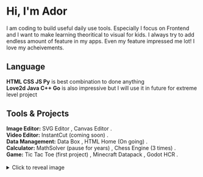 # Hi, I'm Ador
I am coding to build useful daily use tools. Especially I focus on Frontend and I want to make learning theoritical to visual for kids. I always try to add endless amount of feature in my apps. Even my feature impressed me lot! I love my acheivements.

## Language
<div><b>HTML CSS JS Py</b> is best combination to done anything</div>
<div><b>Love2d Java C++ Go</b> is also impressive but I will use it in future for extreme level project</div>

## Tools & Projects
<div><b>Image Editor:</b> SVG Editor , Canvas Editor .</div>
<div><b>Video Editor:</b> InstantCut (coming soon) .</div>
<div><b>Data Management:</b> Data Box , HTML Home (On going) .</div>
<div><b>Calculator:</b> MathSolver (pause for years) , Chess Engine (3 times) .</div>
<div><b>Game:</b> Tic Tac Toe (first project) , Minecraft Datapack , Godot HCR .</div>
<br>

<details>
  <summary>Click to reveal image</summary>
  <img src="https://media.discordapp.net/attachments/1235151083647799317/1424444832629129378/image.png?ex=68e54aa1&is=68e3f921&hm=a7752df570d044f3e76a262ae1726106545f6c77df6399db065058c706a503e7&=&format=webp&quality=lossless&width=979&height=464">
</details>
